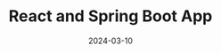 ---
title: "React and Spring Boot App"
description: "A messaging app in which a fake login page is presented and messages can be written in a group chat."
technologies: "React/Typescript, Java/Spring"
date: 2024-03-10
layout: layout.html
tags: [projects]
link: "https://github.com/DomenicoSacco94/react-and-spring-boot-app"
---